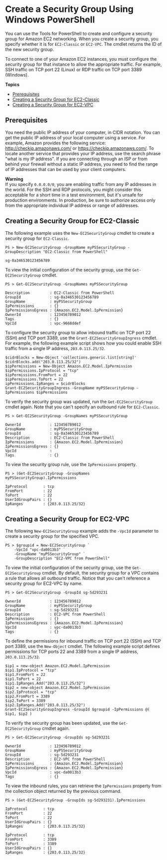# Create a Security Group Using Windows PowerShell<a name="pstools-ec2-sg"></a>

You can use the Tools for PowerShell to create and configure a security group for Amazon EC2 networking\. When you create a security group, you specify whether it is for `EC2-Classic` or `EC2-VPC`\. The cmdlet returns the ID of the new security group\.

To connect to one of your Amazon EC2 instances, you must configure the security group for that instance to allow the appropriate traffic\. For example, SSH traffic on TCP port 22 \(Linux\) or RDP traffic on TCP port 3389 \(Windows\)\.

**Topics**
+ [Prerequisites](#sg-prerequisites)
+ [Creating a Security Group for EC2\-Classic](#get-ec2securitygroup)
+ [Creating a Security Group for EC2\-VPC](#new-ec2securitygroup-vpc)

## Prerequisites<a name="sg-prerequisites"></a>

You need the public IP address of your computer, in CIDR notation\. You can get the public IP address of your local computer using a service\. For example, Amazon provides the following service: [http://checkip\.amazonaws\.com/](http://checkip.amazonaws.com/) or [https://checkip\.amazonaws\.com/](https://checkip.amazonaws.com/)\. To locate another service that provides your IP address, use the search phrase "what is my IP address"\. If you are connecting through an ISP or from behind your firewall without a static IP address, you need to find the range of IP addresses that can be used by your client computers\.

**Warning**  
If you specify `0.0.0.0/0`, you are enabling traffic from any IP addresses in the world\. For the SSH and RDP protocols, you might consider this acceptable for a short time in a test environment, but it's unsafe for production environments\. In production, be sure to authorize access only from the appropriate individual IP address or range of addresses\.

## Creating a Security Group for EC2\-Classic<a name="get-ec2securitygroup"></a>

The following example uses the `New-EC2SecurityGroup` cmdlet to create a security group for `EC2-Classic`\.

```
PS > New-EC2SecurityGroup -GroupName myPSSecurityGroup -GroupDescription "EC2-Classic from PowerShell"

sg-0a346530123456789
```

To view the initial configuration of the security group, use the `Get-EC2SecurityGroup` cmdlet\.

```
PS > Get-EC2SecurityGroup -GroupNames myPSSecurityGroup

Description         : EC2-Classic from PowerShell
GroupId             : sg-0a346530123456789
GroupName           : myPSSecurityGroup
IpPermissions       : {}
IpPermissionsEgress : {Amazon.EC2.Model.IpPermission}
OwnerId             : 123456789012
Tags                : {}
VpcId               : vpc-9668ddef
```

To configure the security group to allow inbound traffic on TCP port 22 \(SSH\) and TCP port 3389, use the `Grant-EC2SecurityGroupIngress` cmdlet\. For example, the following example script shows how you could enable SSH traffic from a single IP address, `203.0.113.25/32`\.

```
$cidrBlocks = New-Object 'collections.generic.list[string]'
$cidrBlocks.add("203.0.113.25/32")
$ipPermissions = New-Object Amazon.EC2.Model.IpPermission
$ipPermissions.IpProtocol = "tcp"
$ipPermissions.FromPort = 22
$ipPermissions.ToPort = 22
ipPermissions.IpRanges = $cidrBlocks
Grant-EC2SecurityGroupIngress -GroupName myPSSecurityGroup -IpPermissions $ipPermissions
```

To verify the security group was updated, run the `Get-EC2SecurityGroup` cmdlet again\. Note that you can't specify an outbound rule for `EC2-Classic`\.

```
PS > Get-EC2SecurityGroup -GroupNames myPSSecurityGroup

OwnerId             : 123456789012
GroupName           : myPSSecurityGroup
GroupId             : sg-0a346530123456789
Description         : EC2-Classic from PowerShell
IpPermissions       : {Amazon.EC2.Model.IpPermission}
IpPermissionsEgress : {}
VpcId               :
Tags                : {}
```

To view the security group rule, use the `IpPermissions` property\.

```
PS > (Get-EC2SecurityGroup -GroupNames myPSSecurityGroup).IpPermissions

IpProtocol       : tcp
FromPort         : 22
ToPort           : 22
UserIdGroupPairs : {}
IpRanges         : {203.0.113.25/32}
```

## Creating a Security Group for EC2\-VPC<a name="new-ec2securitygroup-vpc"></a>

The following `New-EC2SecurityGroup` example adds the `-VpcId` parameter to create a security group for the specified VPC\.

```
PS > $groupid = New-EC2SecurityGroup `
    -VpcId "vpc-da0013b3" `
    -GroupName "myPSSecurityGroup" `
    -GroupDescription "EC2-VPC from PowerShell"
```

To view the initial configuration of the security group, use the `Get-EC2SecurityGroup` cmdlet\. By default, the security group for a VPC contains a rule that allows all outbound traffic\. Notice that you can't reference a security group for EC2\-VPC by name\.

```
PS > Get-EC2SecurityGroup -GroupId sg-5d293231

OwnerId             : 123456789012
GroupName           : myPSSecurityGroup
GroupId             : sg-5d293231
Description         : EC2-VPC from PowerShell
IpPermissions       : {}
IpPermissionsEgress : {Amazon.EC2.Model.IpPermission}
VpcId               : vpc-da0013b3
Tags                : {}
```

To define the permissions for inbound traffic on TCP port 22 \(SSH\) and TCP port 3389, use the `New-Object` cmdlet\. The following example script defines permissions for TCP ports 22 and 3389 from a single IP address, `203.0.113.25/32`\.

```
$ip1 = new-object Amazon.EC2.Model.IpPermission 
$ip1.IpProtocol = "tcp" 
$ip1.FromPort = 22 
$ip1.ToPort = 22 
$ip1.IpRanges.Add("203.0.113.25/32") 
$ip2 = new-object Amazon.EC2.Model.IpPermission 
$ip2.IpProtocol = "tcp" 
$ip2.FromPort = 3389 
$ip2.ToPort = 3389 
$ip2.IpRanges.Add("203.0.113.25/32") 
Grant-EC2SecurityGroupIngress -GroupId $groupid -IpPermissions @( $ip1, $ip2 )
```

To verify the security group has been updated, use the `Get-EC2SecurityGroup` cmdlet again\.

```
PS > Get-EC2SecurityGroup -GroupIds sg-5d293231

OwnerId             : 123456789012
GroupName           : myPSSecurityGroup
GroupId             : sg-5d293231
Description         : EC2-VPC from PowerShell
IpPermissions       : {Amazon.EC2.Model.IpPermission}
IpPermissionsEgress : {Amazon.EC2.Model.IpPermission}
VpcId               : vpc-da0013b3
Tags                : {}
```

To view the inbound rules, you can retrieve the `IpPermissions` property from the collection object returned by the previous command\.

```
PS > (Get-EC2SecurityGroup -GroupIds sg-5d293231).IpPermissions

IpProtocol       : tcp
FromPort         : 22
ToPort           : 22
UserIdGroupPairs : {}
IpRanges         : {203.0.113.25/32}

IpProtocol       : tcp
FromPort         : 3389
ToPort           : 3389
UserIdGroupPairs : {}
IpRanges         : {203.0.113.25/32}
```
